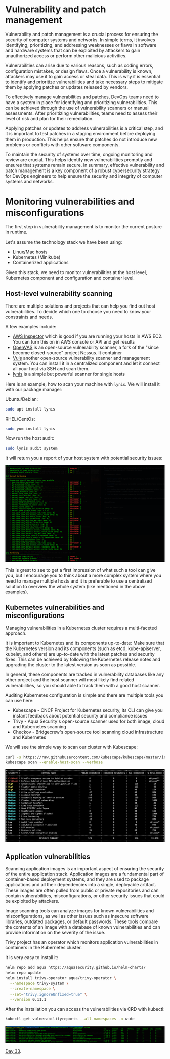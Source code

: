 # Vulnerability and patch management

Vulnerability and patch management is a crucial process for ensuring the security of computer systems and networks. In simple terms, it involves identifying, prioritizing, and addressing weaknesses or flaws in software and hardware systems that can be exploited by attackers to gain unauthorized access or perform other malicious activities.

Vulnerabilities can arise due to various reasons, such as coding errors, configuration mistakes, or design flaws. Once a vulnerability is known, attackers may use it to gain access or steal data. This is why it is essential to identify and prioritize vulnerabilities and take necessary steps to mitigate them by applying patches or updates released by vendors.

To effectively manage vulnerabilities and patches, DevOps teams need to have a system in place for identifying and prioritizing vulnerabilities. This can be achieved through the use of vulnerability scanners or manual assessments. After prioritizing vulnerabilities, teams need to assess their level of risk and plan for their remediation.

Applying patches or updates to address vulnerabilities is a critical step, and it is important to test patches in a staging environment before deploying them in production. This helps ensure that patches do not introduce new problems or conflicts with other software components.

To maintain the security of systems over time, ongoing monitoring and review are crucial. This helps identify new vulnerabilities promptly and ensures that systems remain secure. In summary, effective vulnerability and patch management is a key component of a robust cybersecurity strategy for DevOps engineers to help ensure the security and integrity of computer systems and networks.


# Monitoring vulnerabilities and misconfigurations

The first step in vulnerability management is to monitor the current posture in runtime.

Let's assume the technology stack we have been using:
* Linux/Mac hosts
* Kubernetes (Minikube)
* Containerized applications

Given this stack, we need to monitor vulnerabilities at the host level, Kubernetes component and configuration and container level.

## Host-level vulnerability scanning

There are multiple solutions and projects that can help you find out host vulnerabilities. To decide which one to choose you need to know your constraints and needs.

A few examples include:
* [AWS Inspector](https://aws.amazon.com/inspector/) which is good if you are running your hosts in AWS EC2. You can turn this on in AWS console or API and get results
* [OpenVAS](https://www.openvas.org/) is an open-source vulnerability scanner, a fork of the "since become closed-source" project Nessus. It container 
* [Vuls](https://vuls.io/) another open-source vulnerability scanner and management system. You can install it in a centralized component and let it connect all your host via SSH and scan them.
* [lynis](https://cisofy.com/lynis/) is a simple but powerful scanner for single hosts

Here is an example, how to scan your machine with `lynis`. We will install it with our package manager:

Ubuntu/Debian:
```bash
sudo apt install lynis
```

RHEL/CentOs:
```bash
sudo yum install lynis
```

Now run the host audit:
```bash
sudo lynis audit system
```

It will return you a report of your host system with potential security issues:

![](images/day32-1.png)

This is great to see to get a first impression of what such a tool can give you, but I encourage you to think about a more complex system where you need to manage multiple hosts and it is preferable to use a centralized solution to overview the whole system (like mentioned in the above examples).


## Kubernetes vulnerabilities and misconfigurations

Managing vulnerabilities in a Kubernetes cluster requires a multi-faceted approach.

It is important to Kubernetes and its components up-to-date: Make sure that the Kubernetes version and its components (such as etcd, kube-apiserver, kubelet, and others) are up-to-date with the latest patches and security fixes. This can be achieved by following the Kubernetes release notes and upgrading the cluster to the latest version as soon as possible.

In general, these components are tracked in vulnerability databases like any other project and the host scanner will most likely find related vulnerabilities, so you should able to track them with a good host scanner.

Auditing Kubernetes configuration is simple and there are multiple tools you can use here:
* Kubescape - CNCF Project for Kubernetes security, its CLI can give you instant feedback about potential security and compliance issues
* Trivy - Aqua Security's open-source scanner used for both image, cloud and Kubernetes scanning
* Checkov - Bridgecrew's open-source tool scanning cloud infrastructure and Kubernetes 


We will see the simple way to scan our cluster with Kubescape:
```bash
curl -s https://raw.githubusercontent.com/kubescape/kubescape/master/install.sh | /bin/bash
kubescape scan --enable-host-scan --verbose
```

![](https://raw.githubusercontent.com/kubescape/kubescape/master/docs/img/summary.png)

## Application vulnerabilities

Scanning application images is an important aspect of ensuring the security of the entire application stack. Application images are a fundamental part of container-based deployment systems, and they are used to package applications and all their dependencies into a single, deployable artifact. These images are often pulled from public or private repositories and can contain vulnerabilities, misconfigurations, or other security issues that could be exploited by attackers.

Image scanning tools can analyze images for known vulnerabilities and misconfigurations, as well as other issues such as insecure software libraries, outdated packages, or default passwords. These tools compare the contents of an image with a database of known vulnerabilities and can provide information on the severity of the issue.

Trivy project has an operator which monitors application vulnerabilities in containers in the Kubernetes cluster.

It is very easy to install it:
```bash
helm repo add aqua https://aquasecurity.github.io/helm-charts/
helm repo update
helm install trivy-operator aqua/trivy-operator \
  --namespace trivy-system \
  --create-namespace \
  --set="trivy.ignoreUnfixed=true" \
  --version 0.11.1
```

After the installation you can access the vulnerabilities via CRD with kubectl:
```bash
kubectl get vulnerabilityreports --all-namespaces -o wide
```
![](images/day32-2.png)

[Day 33](day33.md).
